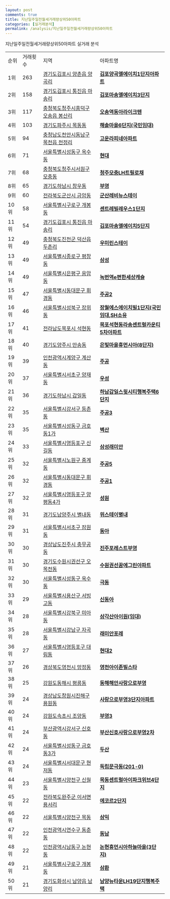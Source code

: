 ```yaml
---
layout: post
comments: true
title: 지난일주일전월세거래량상위50아파트
categories: [실거래분석]
permalink: /analysis/지난일주일전월세거래량상위50아파트
---
```


지난일주일전월세거래량상위50아파트 실거래 분석

<table>
  <tr>
    <td>순위</td>
    <td>거래횟수</td>
    <td>지역</td>
    <td>아파트명</td>
  </tr>

  <tr>
    <td>1위</td>
    <td>263</td>
    <td><a href="/apt/경기도김포시양촌읍 양곡리">경기도김포시 양촌읍 양곡리</a></td>
    <td colspan="4" style="font-weight: bold;"><a href="https://search.naver.com/search.naver?query=양촌읍 양곡리 김포양곡엘에이치1단지아파트">김포양곡엘에이치1단지아파트</a></td>
  </tr>

  <tr>
    <td>2위</td>
    <td>158</td>
    <td><a href="/apt/경기도김포시통진읍 마송리">경기도김포시 통진읍 마송리</a></td>
    <td colspan="4" style="font-weight: bold;"><a href="https://search.naver.com/search.naver?query=통진읍 마송리 김포마송엘에이치3단지">김포마송엘에이치3단지</a></td>
  </tr>

  <tr>
    <td>3위</td>
    <td>117</td>
    <td><a href="/apt/충청북도청주시흥덕구오송읍 봉산리">충청북도청주시흥덕구 오송읍 봉산리</a></td>
    <td colspan="4" style="font-weight: bold;"><a href="https://search.naver.com/search.naver?query=오송읍 봉산리 오송역동아라이크텐">오송역동아라이크텐</a></td>
  </tr>

  <tr>
    <td>4위</td>
    <td>103</td>
    <td><a href="/apt/경기도파주시목동동">경기도파주시 목동동</a></td>
    <td colspan="4" style="font-weight: bold;"><a href="https://search.naver.com/search.naver?query=목동동 해솔마을6단지(국민임대)">해솔마을6단지(국민임대)</a></td>
  </tr>

  <tr>
    <td>5위</td>
    <td>94</td>
    <td><a href="/apt/충청남도천안시동남구목천읍 천정리">충청남도천안시동남구 목천읍 천정리</a></td>
    <td colspan="4" style="font-weight: bold;"><a href="https://search.naver.com/search.naver?query=목천읍 천정리 고운라피네아파트">고운라피네아파트</a></td>
  </tr>

  <tr>
    <td>6위</td>
    <td>71</td>
    <td><a href="/apt/서울특별시성동구옥수동">서울특별시성동구 옥수동</a></td>
    <td colspan="4" style="font-weight: bold;"><a href="https://search.naver.com/search.naver?query=옥수동 현대">현대</a></td>
  </tr>

  <tr>
    <td>7위</td>
    <td>68</td>
    <td><a href="/apt/충청북도청주시서원구모충동">충청북도청주시서원구 모충동</a></td>
    <td colspan="4" style="font-weight: bold;"><a href="https://search.naver.com/search.naver?query=모충동 청주모충LH트릴로채">청주모충LH트릴로채</a></td>
  </tr>

  <tr>
    <td>8위</td>
    <td>65</td>
    <td><a href="/apt/경기도하남시창우동">경기도하남시 창우동</a></td>
    <td colspan="4" style="font-weight: bold;"><a href="https://search.naver.com/search.naver?query=창우동 부영">부영</a></td>
  </tr>

  <tr>
    <td>9위</td>
    <td>60</td>
    <td><a href="/apt/전라북도군산시금암동">전라북도군산시 금암동</a></td>
    <td colspan="4" style="font-weight: bold;"><a href="https://search.naver.com/search.naver?query=금암동 군산레비뉴스테이">군산레비뉴스테이</a></td>
  </tr>

  <tr>
    <td>10위</td>
    <td>58</td>
    <td><a href="/apt/서울특별시구로구개봉동">서울특별시구로구 개봉동</a></td>
    <td colspan="4" style="font-weight: bold;"><a href="https://search.naver.com/search.naver?query=개봉동 센트레빌레우스1단지">센트레빌레우스1단지</a></td>
  </tr>

  <tr>
    <td>11위</td>
    <td>54</td>
    <td><a href="/apt/경기도김포시통진읍 마송리">경기도김포시 통진읍 마송리</a></td>
    <td colspan="4" style="font-weight: bold;"><a href="https://search.naver.com/search.naver?query=통진읍 마송리 김포마송엘에이치5단지">김포마송엘에이치5단지</a></td>
  </tr>

  <tr>
    <td>12위</td>
    <td>49</td>
    <td><a href="/apt/충청북도진천군덕산읍 두촌리">충청북도진천군 덕산읍 두촌리</a></td>
    <td colspan="4" style="font-weight: bold;"><a href="https://search.naver.com/search.naver?query=덕산읍 두촌리 우미린스테이">우미린스테이</a></td>
  </tr>

  <tr>
    <td>13위</td>
    <td>49</td>
    <td><a href="/apt/서울특별시종로구평창동">서울특별시종로구 평창동</a></td>
    <td colspan="4" style="font-weight: bold;"><a href="https://search.naver.com/search.naver?query=평창동 삼성">삼성</a></td>
  </tr>

  <tr>
    <td>14위</td>
    <td>49</td>
    <td><a href="/apt/서울특별시은평구응암동">서울특별시은평구 응암동</a></td>
    <td colspan="4" style="font-weight: bold;"><a href="https://search.naver.com/search.naver?query=응암동 녹번역e편한세상캐슬">녹번역e편한세상캐슬</a></td>
  </tr>

  <tr>
    <td>15위</td>
    <td>47</td>
    <td><a href="/apt/서울특별시동대문구휘경동">서울특별시동대문구 휘경동</a></td>
    <td colspan="4" style="font-weight: bold;"><a href="https://search.naver.com/search.naver?query=휘경동 주공2">주공2</a></td>
  </tr>

  <tr>
    <td>16위</td>
    <td>46</td>
    <td><a href="/apt/서울특별시성북구장위동">서울특별시성북구 장위동</a></td>
    <td colspan="4" style="font-weight: bold;"><a href="https://search.naver.com/search.naver?query=장위동 장월에스에이치빌1단지(국민임대,SH소유">장월에스에이치빌1단지(국민임대,SH소유</a></td>
  </tr>

  <tr>
    <td>17위</td>
    <td>41</td>
    <td><a href="/apt/전라남도목포시석현동">전라남도목포시 석현동</a></td>
    <td colspan="4" style="font-weight: bold;"><a href="https://search.naver.com/search.naver?query=석현동 목포석현동라송센트럴카운티5차아파트">목포석현동라송센트럴카운티5차아파트</a></td>
  </tr>

  <tr>
    <td>18위</td>
    <td>40</td>
    <td><a href="/apt/경기도양주시만송동">경기도양주시 만송동</a></td>
    <td colspan="4" style="font-weight: bold;"><a href="https://search.naver.com/search.naver?query=만송동 은빛마을휴먼시아(8단지)">은빛마을휴먼시아(8단지)</a></td>
  </tr>

  <tr>
    <td>19위</td>
    <td>39</td>
    <td><a href="/apt/인천광역시계양구계산동">인천광역시계양구 계산동</a></td>
    <td colspan="4" style="font-weight: bold;"><a href="https://search.naver.com/search.naver?query=계산동 주공">주공</a></td>
  </tr>

  <tr>
    <td>20위</td>
    <td>37</td>
    <td><a href="/apt/서울특별시서초구양재동">서울특별시서초구 양재동</a></td>
    <td colspan="4" style="font-weight: bold;"><a href="https://search.naver.com/search.naver?query=양재동 우성">우성</a></td>
  </tr>

  <tr>
    <td>21위</td>
    <td>36</td>
    <td><a href="/apt/경기도하남시감일동">경기도하남시 감일동</a></td>
    <td colspan="4" style="font-weight: bold;"><a href="https://search.naver.com/search.naver?query=감일동 하남감일스윗시티행복주택6단지">하남감일스윗시티행복주택6단지</a></td>
  </tr>

  <tr>
    <td>22위</td>
    <td>35</td>
    <td><a href="/apt/서울특별시강서구등촌동">서울특별시강서구 등촌동</a></td>
    <td colspan="4" style="font-weight: bold;"><a href="https://search.naver.com/search.naver?query=등촌동 주공3">주공3</a></td>
  </tr>

  <tr>
    <td>23위</td>
    <td>35</td>
    <td><a href="/apt/서울특별시성동구금호동1가">서울특별시성동구 금호동1가</a></td>
    <td colspan="4" style="font-weight: bold;"><a href="https://search.naver.com/search.naver?query=금호동1가 벽산">벽산</a></td>
  </tr>

  <tr>
    <td>24위</td>
    <td>33</td>
    <td><a href="/apt/서울특별시영등포구신길동">서울특별시영등포구 신길동</a></td>
    <td colspan="4" style="font-weight: bold;"><a href="https://search.naver.com/search.naver?query=신길동 삼성래미안">삼성래미안</a></td>
  </tr>

  <tr>
    <td>25위</td>
    <td>32</td>
    <td><a href="/apt/서울특별시노원구중계동">서울특별시노원구 중계동</a></td>
    <td colspan="4" style="font-weight: bold;"><a href="https://search.naver.com/search.naver?query=중계동 주공5">주공5</a></td>
  </tr>

  <tr>
    <td>26위</td>
    <td>32</td>
    <td><a href="/apt/서울특별시동대문구휘경동">서울특별시동대문구 휘경동</a></td>
    <td colspan="4" style="font-weight: bold;"><a href="https://search.naver.com/search.naver?query=휘경동 주공1">주공1</a></td>
  </tr>

  <tr>
    <td>27위</td>
    <td>32</td>
    <td><a href="/apt/서울특별시영등포구양평동4가">서울특별시영등포구 양평동4가</a></td>
    <td colspan="4" style="font-weight: bold;"><a href="https://search.naver.com/search.naver?query=양평동4가 성원">성원</a></td>
  </tr>

  <tr>
    <td>28위</td>
    <td>31</td>
    <td><a href="/apt/경기도남양주시별내동">경기도남양주시 별내동</a></td>
    <td colspan="4" style="font-weight: bold;"><a href="https://search.naver.com/search.naver?query=별내동 위스테이별내">위스테이별내</a></td>
  </tr>

  <tr>
    <td>29위</td>
    <td>31</td>
    <td><a href="/apt/서울특별시서초구잠원동">서울특별시서초구 잠원동</a></td>
    <td colspan="4" style="font-weight: bold;"><a href="https://search.naver.com/search.naver?query=잠원동 동아">동아</a></td>
  </tr>

  <tr>
    <td>30위</td>
    <td>30</td>
    <td><a href="/apt/경상남도진주시충무공동">경상남도진주시 충무공동</a></td>
    <td colspan="4" style="font-weight: bold;"><a href="https://search.naver.com/search.naver?query=충무공동 진주포레스트부영">진주포레스트부영</a></td>
  </tr>

  <tr>
    <td>31위</td>
    <td>30</td>
    <td><a href="/apt/경기도수원시권선구오목천동">경기도수원시권선구 오목천동</a></td>
    <td colspan="4" style="font-weight: bold;"><a href="https://search.naver.com/search.naver?query=오목천동 수원권선꿈에그린아파트">수원권선꿈에그린아파트</a></td>
  </tr>

  <tr>
    <td>32위</td>
    <td>30</td>
    <td><a href="/apt/서울특별시성동구옥수동">서울특별시성동구 옥수동</a></td>
    <td colspan="4" style="font-weight: bold;"><a href="https://search.naver.com/search.naver?query=옥수동 극동">극동</a></td>
  </tr>

  <tr>
    <td>33위</td>
    <td>29</td>
    <td><a href="/apt/서울특별시용산구서빙고동">서울특별시용산구 서빙고동</a></td>
    <td colspan="4" style="font-weight: bold;"><a href="https://search.naver.com/search.naver?query=서빙고동 신동아">신동아</a></td>
  </tr>

  <tr>
    <td>34위</td>
    <td>28</td>
    <td><a href="/apt/서울특별시강북구미아동">서울특별시강북구 미아동</a></td>
    <td colspan="4" style="font-weight: bold;"><a href="https://search.naver.com/search.naver?query=미아동 삼각산아이원(임대)">삼각산아이원(임대)</a></td>
  </tr>

  <tr>
    <td>35위</td>
    <td>28</td>
    <td><a href="/apt/서울특별시강남구자곡동">서울특별시강남구 자곡동</a></td>
    <td colspan="4" style="font-weight: bold;"><a href="https://search.naver.com/search.naver?query=자곡동 래미안포레">래미안포레</a></td>
  </tr>

  <tr>
    <td>36위</td>
    <td>27</td>
    <td><a href="/apt/서울특별시영등포구대림동">서울특별시영등포구 대림동</a></td>
    <td colspan="4" style="font-weight: bold;"><a href="https://search.naver.com/search.naver?query=대림동 현대2">현대2</a></td>
  </tr>

  <tr>
    <td>37위</td>
    <td>26</td>
    <td><a href="/apt/경상북도영천시망정동">경상북도영천시 망정동</a></td>
    <td colspan="4" style="font-weight: bold;"><a href="https://search.naver.com/search.naver?query=망정동 영천아이존빌스타">영천아이존빌스타</a></td>
  </tr>

  <tr>
    <td>38위</td>
    <td>25</td>
    <td><a href="/apt/강원도동해시평릉동">강원도동해시 평릉동</a></td>
    <td colspan="4" style="font-weight: bold;"><a href="https://search.naver.com/search.naver?query=평릉동 동해해안사랑으로부영">동해해안사랑으로부영</a></td>
  </tr>

  <tr>
    <td>39위</td>
    <td>24</td>
    <td><a href="/apt/경상남도창원시진해구용원동">경상남도창원시진해구 용원동</a></td>
    <td colspan="4" style="font-weight: bold;"><a href="https://search.naver.com/search.naver?query=용원동 사랑으로부영3단지아파트">사랑으로부영3단지아파트</a></td>
  </tr>

  <tr>
    <td>40위</td>
    <td>24</td>
    <td><a href="/apt/강원도속초시조양동">강원도속초시 조양동</a></td>
    <td colspan="4" style="font-weight: bold;"><a href="https://search.naver.com/search.naver?query=조양동 부영3">부영3</a></td>
  </tr>

  <tr>
    <td>41위</td>
    <td>24</td>
    <td><a href="/apt/부산광역시강서구신호동">부산광역시강서구 신호동</a></td>
    <td colspan="4" style="font-weight: bold;"><a href="https://search.naver.com/search.naver?query=신호동 부산신호사랑으로부영2차">부산신호사랑으로부영2차</a></td>
  </tr>

  <tr>
    <td>42위</td>
    <td>24</td>
    <td><a href="/apt/서울특별시성동구금호동3가">서울특별시성동구 금호동3가</a></td>
    <td colspan="4" style="font-weight: bold;"><a href="https://search.naver.com/search.naver?query=금호동3가 두산">두산</a></td>
  </tr>

  <tr>
    <td>43위</td>
    <td>24</td>
    <td><a href="/apt/서울특별시서대문구현저동">서울특별시서대문구 현저동</a></td>
    <td colspan="4" style="font-weight: bold;"><a href="https://search.naver.com/search.naver?query=현저동 독립문극동(201-0)">독립문극동(201-0)</a></td>
  </tr>

  <tr>
    <td>44위</td>
    <td>23</td>
    <td><a href="/apt/서울특별시양천구신월동">서울특별시양천구 신월동</a></td>
    <td colspan="4" style="font-weight: bold;"><a href="https://search.naver.com/search.naver?query=신월동 목동센트럴아이파크위브4단지">목동센트럴아이파크위브4단지</a></td>
  </tr>

  <tr>
    <td>45위</td>
    <td>22</td>
    <td><a href="/apt/전라북도완주군이서면 용서리">전라북도완주군 이서면 용서리</a></td>
    <td colspan="4" style="font-weight: bold;"><a href="https://search.naver.com/search.naver?query=이서면 용서리 에코르2단지">에코르2단지</a></td>
  </tr>

  <tr>
    <td>46위</td>
    <td>22</td>
    <td><a href="/apt/서울특별시양천구목동">서울특별시양천구 목동</a></td>
    <td colspan="4" style="font-weight: bold;"><a href="https://search.naver.com/search.naver?query=목동 삼익">삼익</a></td>
  </tr>

  <tr>
    <td>47위</td>
    <td>22</td>
    <td><a href="/apt/인천광역시연수구동춘동">인천광역시연수구 동춘동</a></td>
    <td colspan="4" style="font-weight: bold;"><a href="https://search.naver.com/search.naver?query=동춘동 동남">동남</a></td>
  </tr>

  <tr>
    <td>48위</td>
    <td>22</td>
    <td><a href="/apt/인천광역시남동구논현동">인천광역시남동구 논현동</a></td>
    <td colspan="4" style="font-weight: bold;"><a href="https://search.naver.com/search.naver?query=논현동 논현휴먼시아하늘마을(3단지)">논현휴먼시아하늘마을(3단지)</a></td>
  </tr>

  <tr>
    <td>49위</td>
    <td>21</td>
    <td><a href="/apt/서울특별시구로구개봉동">서울특별시구로구 개봉동</a></td>
    <td colspan="4" style="font-weight: bold;"><a href="https://search.naver.com/search.naver?query=개봉동 삼환">삼환</a></td>
  </tr>

  <tr>
    <td>50위</td>
    <td>21</td>
    <td><a href="/apt/경기도화성시남양읍 남양리">경기도화성시 남양읍 남양리</a></td>
    <td colspan="4" style="font-weight: bold;"><a href="https://search.naver.com/search.naver?query=남양읍 남양리 남양뉴타운LH19단지행복주택">남양뉴타운LH19단지행복주택</a></td>
  </tr>

</table>
